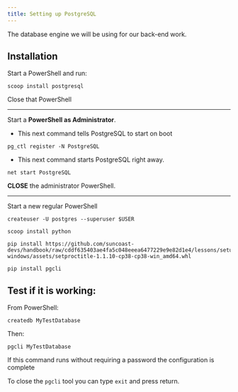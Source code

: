 ```yaml
---
title: Setting up PostgreSQL
---
```


The database engine we will be using for our back-end work.

## Installation

Start a PowerShell and run:

```shell
scoop install postgresql
```

Close that PowerShell

---

Start a **PowerShell as Administrator**.

- This next command tells PostgreSQL to start on boot

```shell
pg_ctl register -N PostgreSQL
```

- This next command starts PostgreSQL right away.

```shell
net start PostgreSQL
```

**CLOSE** the administrator PowerShell.

---

Start a new regular PowerShell

```shell
createuser -U postgres --superuser $USER
```

```shell
scoop install python
```

```shell
pip install https://github.com/suncoast-devs/handbook/raw/cddf635403ae4fa5c048eeea6477229e9e82d1e4/lessons/setup-windows/assets/setproctitle-1.1.10-cp38-cp38-win_amd64.whl
```

```shell
pip install pgcli
```

<!--
#### Configure pgcli with nice defaults

```shell
pgcli >/dev/null 2>&1
sed -i "s/multiline_continuation_char = ''/multiline_continuation_char = '.'/g" ~/.config/pgcli/config
sed -i "s/multi_line = False/multi_line = True/g" ~/.config/pgcli/config
sed -i "s/enable_pager = True/enable_pager = False/g" ~/.config/pgcli/config
sed -i "s/wider_completion_menu = False/wider_completion_menu = True/g" ~/.config/pgcli/config
sed -i "s/syntax_style = default/syntax_style=native/g" ~/.config/pgcli/config
```
 -->

## Test if it is working:

From PowerShell:

```shell
createdb MyTestDatabase
```

Then:

```shell
pgcli MyTestDatabase
```

If this command runs without requiring a password the configuration is complete

To close the `pgcli` tool you can type `exit` and press return.
